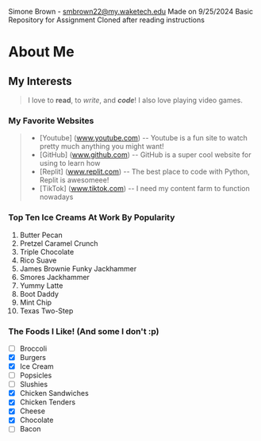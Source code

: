 Simone Brown - smbrown22@my.waketech.edu 
Made on 9/25/2024 
Basic Repository for Assignment 
Cloned after reading instructions 

# **About Me**
## My Interests
> I love to **read**, to _write_, and **_code_**! I also love playing video games. 
### My Favorite Websites 
> * [Youtube] (www.youtube.com) -- Youtube is a fun site to watch pretty much anything you might want! 
> * [GitHub] (www.github.com) -- GitHub is a super cool website for using to learn how 
> * [Replit] (www.replit.com) -- The best place to code with Python, Replit is awesomeee! 
> * [TikTok] (www.tiktok.com) -- I need my content farm to function nowadays 
### Top Ten Ice Creams At Work By Popularity 
1. Butter Pecan
2. Pretzel Caramel Crunch  
3. Triple Chocolate 
4. Rico Suave 
5. James Brownie Funky Jackhammer 
6. Smores Jackhammer 
7. Yummy Latte 
8. Boot Daddy 
9. Mint Chip 
10. Texas Two-Step 
### The Foods I Like! (And some I don't :p)
- [ ] Broccoli 
- [x] Burgers 
- [x] Ice Cream
- [ ] Popsicles
- [ ] Slushies 
- [x] Chicken Sandwiches 
- [x] Chicken Tenders 
- [x] Cheese
- [x] Chocolate 
- [ ] Bacon 